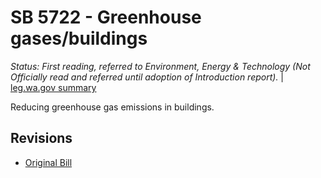 # SB 5722 - Greenhouse gases/buildings
*Status: First reading, referred to Environment, Energy & Technology (Not Officially read and referred until adoption of Introduction report).* | [leg.wa.gov summary](https://app.leg.wa.gov/billsummary?BillNumber=5722&Year=2021)

Reducing greenhouse gas emissions in buildings.

## Revisions
* [Original Bill](1/)
